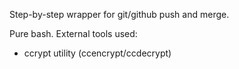 Step-by-step wrapper for git/github push and merge.

Pure bash. External tools used:
- ccrypt utility (ccencrypt/ccdecrypt)
